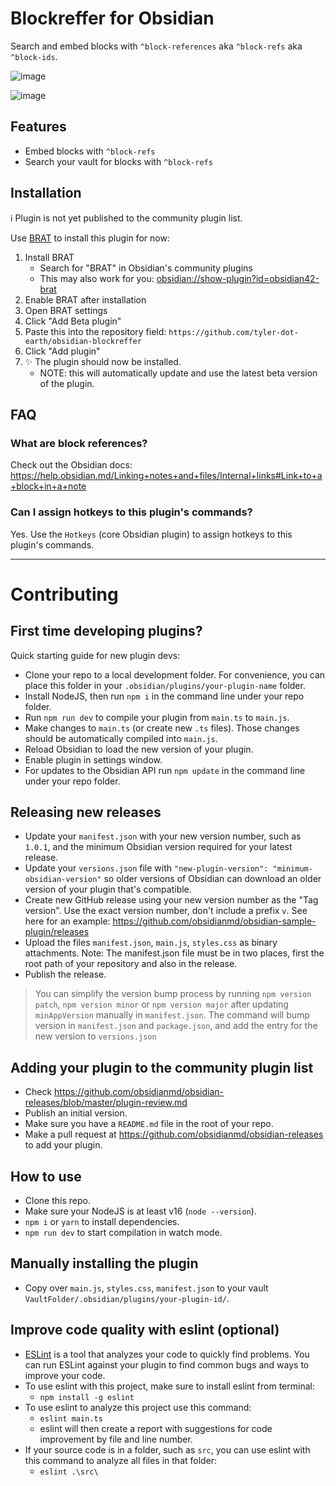 # Blockreffer for Obsidian

Search and embed blocks with `^block-references` aka `^block-refs` aka `^block-ids`.

![image](https://github.com/user-attachments/assets/040fbea0-4364-4f3a-9229-e1602571e928)

![image](https://github.com/user-attachments/assets/10c82602-794c-407f-87ed-6bf63a6fbd4f)


## Features

- Embed blocks with `^block-refs`
- Search your vault for blocks with `^block-refs`

## Installation

:information_source: Plugin is not yet published to the community plugin list.

Use [BRAT](https://tfthacker.com/BRAT) to install this plugin for now:
1. Install BRAT
	- Search for "BRAT" in Obsidian's community plugins
	- This may also work for you: [obsidian://show-plugin?id=obsidian42-brat](obsidian://show-plugin?id=obsidian42-brat)
1. Enable BRAT after installation
1. Open BRAT settings
1. Click "Add Beta plugin"
1. Paste this into the repository field: `https://github.com/tyler-dot-earth/obsidian-blockreffer`
1. Click "Add plugin"
1. :sparkles: The plugin should now be installed.
	- NOTE: this will automatically update and use the latest beta version of the plugin.

## FAQ

### What are block references?

Check out the Obsidian docs: https://help.obsidian.md/Linking+notes+and+files/Internal+links#Link+to+a+block+in+a+note

### Can I assign hotkeys to this plugin's commands?

Yes. Use the `Hotkeys` (core Obsidian plugin) to assign hotkeys to this plugin's commands.

---

# Contributing

## First time developing plugins?

Quick starting guide for new plugin devs:

- Clone your repo to a local development folder. For convenience, you can place this folder in your `.obsidian/plugins/your-plugin-name` folder.
- Install NodeJS, then run `npm i` in the command line under your repo folder.
- Run `npm run dev` to compile your plugin from `main.ts` to `main.js`.
- Make changes to `main.ts` (or create new `.ts` files). Those changes should be automatically compiled into `main.js`.
- Reload Obsidian to load the new version of your plugin.
- Enable plugin in settings window.
- For updates to the Obsidian API run `npm update` in the command line under your repo folder.

## Releasing new releases

- Update your `manifest.json` with your new version number, such as `1.0.1`, and the minimum Obsidian version required for your latest release.
- Update your `versions.json` file with `"new-plugin-version": "minimum-obsidian-version"` so older versions of Obsidian can download an older version of your plugin that's compatible.
- Create new GitHub release using your new version number as the "Tag version". Use the exact version number, don't include a prefix `v`. See here for an example: https://github.com/obsidianmd/obsidian-sample-plugin/releases
- Upload the files `manifest.json`, `main.js`, `styles.css` as binary attachments. Note: The manifest.json file must be in two places, first the root path of your repository and also in the release.
- Publish the release.

> You can simplify the version bump process by running `npm version patch`, `npm version minor` or `npm version major` after updating `minAppVersion` manually in `manifest.json`.
> The command will bump version in `manifest.json` and `package.json`, and add the entry for the new version to `versions.json`

## Adding your plugin to the community plugin list

- Check https://github.com/obsidianmd/obsidian-releases/blob/master/plugin-review.md
- Publish an initial version.
- Make sure you have a `README.md` file in the root of your repo.
- Make a pull request at https://github.com/obsidianmd/obsidian-releases to add your plugin.

## How to use

- Clone this repo.
- Make sure your NodeJS is at least v16 (`node --version`).
- `npm i` or `yarn` to install dependencies.
- `npm run dev` to start compilation in watch mode.

## Manually installing the plugin

- Copy over `main.js`, `styles.css`, `manifest.json` to your vault `VaultFolder/.obsidian/plugins/your-plugin-id/`.

## Improve code quality with eslint (optional)
- [ESLint](https://eslint.org/) is a tool that analyzes your code to quickly find problems. You can run ESLint against your plugin to find common bugs and ways to improve your code. 
- To use eslint with this project, make sure to install eslint from terminal:
  - `npm install -g eslint`
- To use eslint to analyze this project use this command:
  - `eslint main.ts`
  - eslint will then create a report with suggestions for code improvement by file and line number.
- If your source code is in a folder, such as `src`, you can use eslint with this command to analyze all files in that folder:
  - `eslint .\src\`

